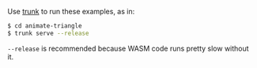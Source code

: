 Use [trunk](https://github.com/thedodd/trunk) to run these examples, as in:

```bash
$ cd animate-triangle
$ trunk serve --release
```

`--release` is recommended because WASM code runs pretty slow without it.